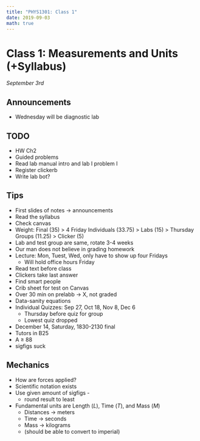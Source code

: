 ```yaml
---
title: "PHYS1301: Class 1"
date: 2019-09-03
math: true 
---
```


# Class 1: Measurements and Units (+Syllabus) 
*September 3rd*

## Announcements

- Wednesday will be diagnostic lab 

## TODO

- HW Ch2
- Guided problems
- Read lab manual intro and lab I problem I
- Register clickerb
- Write lab bot?

## Tips

- First slides of notes &rarr; announcements
- Read the syllabus
- Check canvas
- Weight: Final (35) > 4 Friday Individuals (33.75) > Labs (15) > Thursday Groups (11.25) > Clicker (5)
- Lab and test group are same, rotate 3-4 weeks
- Our man does not believe in grading homework
- Lecture: Mon, Tuest, Wed, only have to show up four Fridays
    - Will hold office hours Friday 
- Read text before class 
- Clickers take last answer
- Find smart people
- Crib sheet for test on Canvas
- Over 30 min on prelabb &rarr; X, not graded
- Data-sanity equations 
- Individual Quizzes: Sep 27, Oct 18, Nov 8, Dec 6
    - Thursday before quiz for group
    - Lowest quiz dropped
- December 14, Saturday, 1830-2130 final
- Tutors in B25
- A $\geq$ 88
- sigfigs suck

## Mechanics

- How are forces applied?
- Scientific notation exists
- Use given amount of sigfigs  -
    - round result to least
- Fundamental units are Length ($L$), Time ($T$), and Mass ($M$)
    - Distances &rarr; meters
    - Time &rarr; seconds
    - Mass &rarr; kilograms
    - (should be able to convert to imperial)
